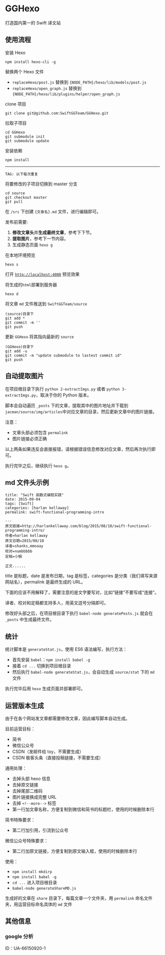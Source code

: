 # GGHexo

打造国内第一的 Swift 译文站  

## 使用流程  

安装 Hexo  

    npm install hexo-cli -g

替换两个 Hexo 文件

- `replaceHexo/post.js` 替换到 `{NODE_PATH}/hexo/lib/models/post.js`
- `replaceHexo/open_graph.js` 替换到 `{NODE_PATH}/hexo/lib/plugins/helper/open_graph.js`

clone 项目

    git clone git@github.com:SwiftGGTeam/GGHexo.git

拉取子项目

    cd GGHexo
    git submodule init
    git submodule update

安装依赖  

    npm install

---

`TAG: 以下每次重复`

将要修改的子项目切换到 master 分支

    cd source
    git checkout master
    git pull

在 `/src` 下创建 `{文章名}.md` 文件，进行编辑即可。

发布前需要:

1. **修改文章头**并**生成最终文章**，参考下下节。
2. **提取图片**，参考下一节内容。
3. 生成静态页面 `hexo g`

在本地环境预览

    hexo s

打开 [`http://localhost:4000`](http://localhost:4000) 预览效果

将生成的`html`部署到服务器

    hexo d

将文章 `md` 文件推送到 `SwiftGGTeam/source`

    (source)目录下
    git add *
    git commit -m ''
    git push

更新 `GGHexo` 将其指向最新的 `source`

    (GGHexo)目录下
    git add -u
    git commit -m "update submodule to lastest commit id"
    git push

## 自动提取图片

在项目根目录下执行 `python 2-extractImgs.py` 或者 `python 3-extractImgs.py`，取决于你的 Python 版本。

脚本会自动遍历 `_posts` 下的文章，提取其中的图片地址并下载到`jacman/source/img/articles`中对应文章的目录，然后更新文章中的图片链接。

注意：

- 文章头部必须包含 `permalink`
- 图片链接必须正确

以上两条如果违反会直接报错，请根据错误信息修改对应文章，然后再次执行即可。

执行完毕之后，继续执行 `hexo g`。

## md 文件头示例

```
title: "Swift 函数式编程实践"
date: 2015-09-04
tags: [Swift]
categories: [harlan kellaway]
permalink: swift-functional-programming-intro

---
原文链接=http://harlankellaway.com/blog/2015/08/10/swift-functional-programming-intro/
作者=harlan kellaway
原文日期=2015/08/10
译者=shanks,mmoaay
校对=numbbbbb
定稿=小锅

正文......
```

title 是标题，date 是发布日期，tag 是标签，categories 是分类（我们填写来源网站名），permalink 是最终生成的 URL。

下面的应该不用解释了，需要注意的是文字要写对，比如“链接”不要写成“连接”。

译者、校对和定稿都支持多人，用英文逗号分隔即可。

修改好头部之后，在项目根目录下执行 `babel-node generatePosts.js` 就会在 `_posts` 中生成最终文件。

## 统计

统计脚本是 `generateStat.js`，使用 ES6 语法编写，执行方法：

- 首先安装 `babel`：`npm install babel -g`
- 接着 `cd ...` 切换到项目根目录
- 然后执行 `babel-node generateStat.js`，会自动生成 `source/stat` 下的 `md` 文件

执行完毕后用 `hexo` 生成页面并部署即可。

## 运营版本生成

由于在各个网站发文章都需要修改文章，因此编写脚本自动生成。

目前运营目标：

- 简书
- 微信公众号
- CSDN（发邮件给 txy，不需要生成）
- CSDN 极客头条（直接投稿链接，不需要生成）

通用处理：

- 去掉头部 hexo 信息
- 去掉原文链接
- 去掉尾部二维码
- 图片链接换成完整 URL
- 去掉 `<!--more-->` 标签
- 第一行加文章名称，方便复制到微信和简书的标题栏，使用的时候删除本行

简书特殊要求：

- 第二行加引用，引流到公众号

微信公众号特殊要求：

- 第二行加原文链接，方便复制到原文输入框，使用的时候删除本行

使用：

- `npm install mkdirp`
- `npm install babel -g`
- `cd ...` 进入项目根目录
- `babel-node generateShareMD.js`

生成好的文章在 `share` 目录下，每篇文章一个文件夹，用 `permalink` 命名文件夹，用运营目标命名具体的 `md` 文件

## 其他信息

### google 分析

ID：UA-66150920-1
